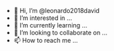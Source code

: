 - 👋 Hi, I’m @leonardo2018david
- 👀 I’m interested in ...
- 🌱 I’m currently learning ...
- 💞️ I’m looking to collaborate on ...
- 📫 How to reach me ...

<!---
leonardo2018david/leonardo2018david is a ✨ special ✨ repository because its `README.md` (this file) appears on your GitHub profile.
You can click the Preview link to take a look at your changes.
--->

